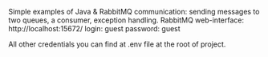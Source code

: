 Simple examples of Java & RabbitMQ communication: sending messages to two queues, a consumer, exception handling.
RabbitMQ web-interface: http://localhost:15672/ 
login: guest
password: guest

All other credentials you can find at .env file at the root of project.
